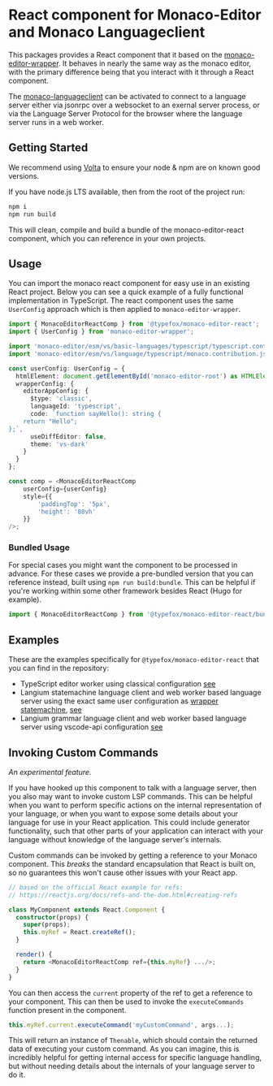 # React component for Monaco-Editor and Monaco Languageclient

This packages provides a React component that it based on the [monaco-editor-wrapper](../monaco-editor-wrapper/). It behaves in nearly the same way as the monaco editor, with the primary difference being that you interact with it through a React component.

The [monaco-languageclient](https://github.com/TypeFox/monaco-languageclient) can be activated to connect to a language server either via jsonrpc over a websocket to an exernal server process, or via the Language Server Protocol for the browser where the language server runs in a web worker.

## Getting Started

We recommend using [Volta](https://volta.sh/) to ensure your node & npm are on known good versions.

If you have node.js LTS available, then from the root of the project run:

```bash
npm i
npm run build
```

This will clean, compile and build a bundle of the monaco-editor-react component, which you can reference in your own projects.

## Usage

You can import the monaco react component for easy use in an existing React project. Below you can see a quick example of a fully functional implementation in TypeScript. The react component uses the same `UserConfig` approach which is then applied to `monaco-editor-wrapper`.

```typescript
import { MonacoEditorReactComp } from '@typefox/monaco-editor-react';
import { UserConfig } from 'monaco-editor-wrapper';

import 'monaco-editor/esm/vs/basic-languages/typescript/typescript.contribution.js';
import 'monaco-editor/esm/vs/language/typescript/monaco.contribution.js';

const userConfig: UserConfig = {
  htmlElement: document.getElementById('monaco-editor-root') as HTMLElement,
  wrapperConfig: {
    editorAppConfig: {
      $type: 'classic',
      languageId: 'typescript',
      code: `function sayHello(): string {
    return "Hello";
};`,
      useDiffEditor: false,
      theme: 'vs-dark'
    }
  }
};

const comp = <MonacoEditorReactComp
    userConfig={userConfig}
    style={{
        'paddingTop': '5px',
        'height': '80vh'
    }}
/>;
```

### Bundled Usage

For special cases you might want the component to be processed in advance. For these cases we provide a pre-bundled version that you can reference instead, built using `npm run build:bundle`. This can be helpful if you're working within some other framework besides React (Hugo for example).

```ts
import { MonacoEditorReactComp } from '@typefox/monaco-editor-react/bundle';
```

## Examples

These are the examples specifically for `@typefox/monaco-editor-react` that you can find in the repository:

- TypeScript editor worker using classical configuration [see](../examples/react_ts.html)
- Langium statemachine language client and web worker based language server using the exact same user configuration as [wrapper statemachine](../examples/wrapper_statemachine.html), [see](../examples/react_statemachine.html)
- Langium grammar language client and web worker based language server using vscode-api configuration [see](../examples/react_langium.html)

## Invoking Custom Commands

*An experimental feature.*

If you have hooked up this component to talk with a language server, then you also may want to invoke custom LSP commands. This can be helpful when you want to perform specific actions on the internal representation of your language, or when you want to expose some details about your language for use in your React application. This could include generator functionality, such that other parts of your application can interact with your language without knowledge of the language server's internals.

Custom commands can be invoked by getting a reference to your Monaco component. This *breaks* the standard encapsulation that React is built on, so no guarantees this won't cause other issues with your React app.

```ts
// based on the official React example for refs:
// https://reactjs.org/docs/refs-and-the-dom.html#creating-refs

class MyComponent extends React.Component {
  constructor(props) {
    super(props);
    this.myRef = React.createRef();
  }

  render() {
    return <MonacoEditorReactComp ref={this.myRef} .../>;
  }
}
```

You can then access the `current` property of the ref to get a reference to your component. This can then be used to invoke the `executeCommands` function present in the component.

```ts
this.myRef.current.executeCommand('myCustomCommand', args...);
```

This will return an instance of `Thenable`, which should contain the returned data of executing your custom command. As you can imagine, this is incredibly helpful for getting internal access for specific language handling, but without needing details about the internals of your language server to do it.
